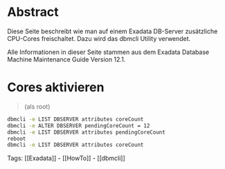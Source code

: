 
# Abstract

Diese Seite beschreibt wie man auf einem Exadata DB-Server zusätzliche CPU-Cores freischaltet. Dazu wird das dbmcli Utility verwendet.

Alle Informationen in dieser Seite stammen aus dem Exadata Database Machine Maintenance Guide Version 12.1.

# Cores aktivieren
> (als root)

```bash
dbmcli -e LIST DBSERVER attributes coreCount
dbmcli -e ALTER DBSERVER pendingCoreCount = 12
dbmcli -e LIST DBSERVER attributes pendingCoreCount
reboot
dbmcli -e LIST DBSERVER attributes coreCount
```


Tags:
[[Exadata]] - [[HowTo]] - [[dbmcli]]
